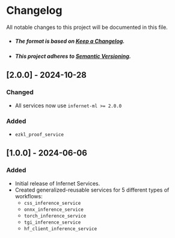 # Changelog

All notable changes to this project will be documented in this file.

- ##### The format is based on [Keep a Changelog](https://keepachangelog.com/en/1.0.0/).
- ##### This project adheres to [Semantic Versioning](https://semver.org/spec/v2.0.0.html).

## [2.0.0] - 2024-10-28

### Changed

- All services now use `infernet-ml >= 2.0.0`
 
### Added
- `ezkl_proof_service`

## [1.0.0] - 2024-06-06

### Added

- Initial release of Infernet Services.
- Created generalized-reusable services for 5 different types of workflows:
  - `css_inference_service`
  - `onnx_inference_service`
  - `torch_inference_service`
  - `tgi_inference_service`
  - `hf_client_inference_service`
